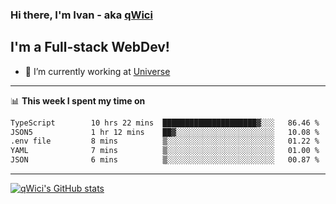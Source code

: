 ### Hi there, I'm Ivan - aka [qWici][website]

## I'm a Full-stack WebDev!
- 🔭 I’m currently working at [Universe][universe]

---

📊 **This week I spent my time on**
<!--START_SECTION:waka-->

```txt
TypeScript        10 hrs 22 mins  █████████████████████▓░░░   86.46 %
JSON5             1 hr 12 mins    ██▓░░░░░░░░░░░░░░░░░░░░░░   10.08 %
.env file         8 mins          ▒░░░░░░░░░░░░░░░░░░░░░░░░   01.22 %
YAML              7 mins          ▒░░░░░░░░░░░░░░░░░░░░░░░░   01.00 %
JSON              6 mins          ▒░░░░░░░░░░░░░░░░░░░░░░░░   00.87 %
```

<!--END_SECTION:waka-->

---

[![qWici's GitHub stats](https://github-readme-stats.vercel.app/api?username=qWici)](https://github.com/qWici/github-readme-stats)

[website]: https://devkucher.com
[twitter]: https://twitter.com/KucherDev
[linkedin]: https://www.linkedin.com/in/ivankucher
[universe]: https://universeapps.limited
